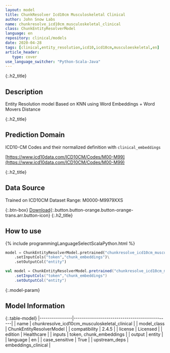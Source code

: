 ```yaml
---
layout: model
title: ChunkResolver Icd10cm Musculoskeletal Clinical
author: John Snow Labs
name: chunkresolve_icd10cm_musculoskeletal_clinical
class: ChunkEntityResolverModel
language: en
repository: clinical/models
date: 2020-04-28
tags: [clinical,entity_resolution,icd10,icd10cm,musculoeskeletal,en]
article_header:
   type: cover
use_language_switcher: "Python-Scala-Java"
---
```


{:.h2_title}
## Description
Entity Resolution model Based on KNN using Word Embeddings + Word Movers Distance  


{:.h2_title}
## Prediction Domain
ICD10-CM Codes and their normalized definition with `clinical_embeddings`

[https://www.icd10data.com/ICD10CM/Codes/M00-M99](https://www.icd10data.com/ICD10CM/Codes/M00-M99)

{:.h2_title}
## Data Source
Trained on ICD10CM Dataset Range: M0000-M9979XXS

{:.btn-box}
[Download](https://s3.amazonaws.com/auxdata.johnsnowlabs.com/clinical/models/chunkresolve_icd10cm_musculoskeletal_clinical_en_2.4.5_2.4_1588103998999.zip){:.button.button-orange.button-orange-trans.arr.button-icon}
{:.h2_title}
## How to use 
<div class="tabs-box" markdown="1">

{% include programmingLanguageSelectScalaPython.html %}

```python
model = ChunkEntityResolverModel.pretrained("chunkresolve_icd10cm_musculoskeletal_clinical","en","clinical/models")\
	.setInputCols("token","chunk_embeddings")\
	.setOutputCol("entity")
```

```scala
val model = ChunkEntityResolverModel.pretrained("chunkresolve_icd10cm_musculoskeletal_clinical","en","clinical/models")
	.setInputCols("token","chunk_embeddings")
	.setOutputCol("entity")
```
</div>



{:.model-param}
## Model Information

{:.table-model}
|----------------|-----------------------------------------------|
| name           | chunkresolve_icd10cm_musculoskeletal_clinical |
| model_class    | ChunkEntityResolverModel                      |
| compatibility  | 2.4.5                                         |
| license        | Licensed                                      |
| edition        | Healthcare                                    |
| inputs         | token, chunk_embeddings                       |
| output         | entity                                        |
| language       | en                                            |
| case_sensitive | True                                          |
| upstream_deps  | embeddings_clinical                           |

